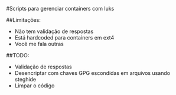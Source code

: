 #Scripts para gerenciar containers com luks

##Limitações:
* Não tem validação de respostas
* Está hardcoded para containers em ext4
* Você me fala outras

##TODO:
* Validação de respostas
* Desencriptar com chaves GPG escondidas em arquivos usando steghide
* Limpar o código

